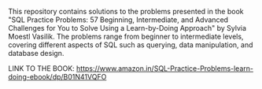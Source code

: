 This repository contains solutions to the problems presented in the book "SQL Practice Problems: 57 Beginning, Intermediate, and Advanced Challenges for You to Solve Using a Learn-by-Doing Approach" by Sylvia Moestl Vasilik. The problems range from beginner to intermediate levels, covering different aspects of SQL such as querying, data manipulation, and database design.

LINK TO THE BOOK: https://www.amazon.in/SQL-Practice-Problems-learn-doing-ebook/dp/B01N41VQFO
